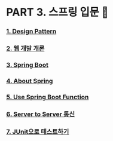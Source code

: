 # PART 3. 스프링 입문 👶

### [1. Design Pattern][designpatternlink]

[designpatternlink]: https://github.com/kimhyeyun/JAVASPRING-WEB/tree/main/JavaSpring/스프링입문/design

### [2. 웹 개발 개론][logiclink]

[logiclink]: https://github.com/kimhyeyun/JAVASPRING-WEB/tree/main/JavaSpring/스프링입문/웹개발개론

### [3. Spring Boot][springlink]

[springlink]: https://github.com/kimhyeyun/JAVASPRING-WEB/tree/main/JavaSpring/스프링입문/SpringBoot
### [4. About Spring][4link]

[4link]:https://github.com/kimhyeyun/JAVASPRING-WEB/tree/main/JavaSpring/스프링입문/Spring
### [5. Use Spring Boot Function][5link]

[5link]:https://github.com/kimhyeyun/JAVASPRING-WEB/tree/main/JavaSpring/스프링입문/Use%20spring_function
### [6. Server to Server 통신][6link]

[6link]:https://github.com/kimhyeyun/JAVASPRING-WEB/tree/main/JavaSpring/스프링입문/Server%20to%20Server
### [7. JUnit으로 테스트하기][7link]

[7link]:https://github.com/kimhyeyun/JAVASPRING-WEB/tree/main/JavaSpring/스프링입문/JUnit
